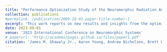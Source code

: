```yaml
---
title: "Performance Optimization Study of the Neuromorphic Radiation Anomaly Detector"
collection: publications
#permalink: /publication/2009-10-01-paper-title-number-1
excerpt: 'This work reports on new results and insights from the optimization of spiking neural networks developed for gamma-ray radiation anomaly detection.'
date: 2023-08-01
venue: '2023 International Conference on Neuromorphic Systems'
# paperurl: 'http://academicpages.github.io/files/paper1.pdf'
citation: 'James M. Ghawaly Jr., Aaron Young, Andrew Nicholson, Brett Witherspoon, Nick Prins, Matthew Swinney, Cihangir Celik, Catherine D. Schuman, and Karan Pankaj Kumar Patel. 2023. Performance Optimization Study of the Neuromorphic Radiation Anomaly Detector. In International Conference on Neuromorphic Systems (ICONS ’23), August 1–3, 2023, Santa Fe, NM, USA. ACM, New York, NY, USA, 7 pages. https://doi.org/10.1145/3589737.3605980'
---
```


[//]: # (This work reports on new results and insights from the optimization of spiking neural networks developed for gamma-ray radiation anomaly detection.)

[//]: # ()
[//]: # ()
[//]: # (This paper is in press.)

[//]: # (#[Download paper here]&#40;http://academicpages.github.io/files/paper1.pdf&#41;)

[//]: # ()
[//]: # (Recommended citation: Your Name, You. &#40;2009&#41;. "Paper Title Number 1." <i>Journal 1</i>. 1&#40;1&#41;.)